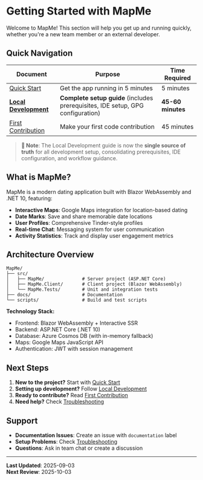 # Getting Started with MapMe

Welcome to MapMe! This section will help you get up and running quickly, whether you're a new team member or an external developer.

## Quick Navigation

| Document                                        | Purpose                                                                         | Time Required     |
|-------------------------------------------------|---------------------------------------------------------------------------------|-------------------|
| [Quick Start](./quick-start.md)                 | Get the app running in 5 minutes                                                | 5 minutes         |
| [**Local Development**](./local-development.md) | **Complete setup guide** (includes prerequisites, IDE setup, GPG configuration) | **45-60 minutes** |
| [First Contribution](./first-contribution.md)   | Make your first code contribution                                               | 45 minutes        |

> **📝 Note**: The Local Development guide is now the **single source of truth** for all development setup, consolidating
> prerequisites, IDE configuration, and workflow guidance.

## What is MapMe?

MapMe is a modern dating application built with Blazor WebAssembly and .NET 10, featuring:

- **Interactive Maps**: Google Maps integration for location-based dating
- **Date Marks**: Save and share memorable date locations
- **User Profiles**: Comprehensive Tinder-style profiles
- **Real-time Chat**: Messaging system for user communication
- **Activity Statistics**: Track and display user engagement metrics

## Architecture Overview

```
MapMe/
├── src/
│   ├── MapMe/              # Server project (ASP.NET Core)
│   ├── MapMe.Client/       # Client project (Blazor WebAssembly)
│   └── MapMe.Tests/        # Unit and integration tests
├── docs/                   # Documentation
└── scripts/                # Build and test scripts
```

**Technology Stack:**
- Frontend: Blazor WebAssembly + Interactive SSR
- Backend: ASP.NET Core (.NET 10)
- Database: Azure Cosmos DB (with in-memory fallback)
- Maps: Google Maps JavaScript API
- Authentication: JWT with session management

## Next Steps

1. **New to the project?** Start with [Quick Start](./quick-start.md)
2. **Setting up development?** Follow [Local Development](./local-development.md)
3. **Ready to contribute?** Read [First Contribution](./first-contribution.md)
4. **Need help?** Check [Troubleshooting](../troubleshooting/README.md)

## Support

- **Documentation Issues**: Create an issue with `documentation` label
- **Setup Problems**: Check [Troubleshooting](../troubleshooting/README.md)
- **Questions**: Ask in team chat or create a discussion

---

**Last Updated**: 2025-09-03  
**Next Review**: 2025-10-03
